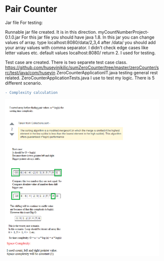 # Pair Counter

Jar file For testing:

Runnable jar file created. It is in this direction. myCountNumberProject-0.1.0.jar
For this jar file you should have java 1.8.
In this jar you can change values of array.
type localhost:8080/data/2,3,4 
after /data/ you should add your array values with comma separator.
I didn't check edge cases like letter values etc.
default values localhost:8080/ return 2. I used for testing.

Test case are created. There is two separete test case class. https://github.com/huseyinjkilic/sumZeroCounter/tree/master/zeroCounter/src/test/java/com/huseyin
ZeroCounterApplicationIT.java testing general rest related.
ZeroCounterApplicationTests.java I use to test my logic. There is 5 different scenario.

```diff
- Complexity calculation
```
![alt text](https://github.com/huseyinjkilic/sumZeroCounter/blob/master/time_Compelexity.png)
